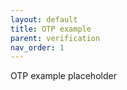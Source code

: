 ```yaml
---
layout: default
title: OTP example
parent: verification
nav_order: 1
---
```


OTP example placeholder
